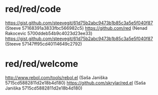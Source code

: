 # red/red/code
https://gist.github.com/steevegit/61d75b2abc9473b1b85c3a5e5f040f87 (Steeve 57168391a3833fbc566982c5)
https://github.com/red (Nenad Rakocevic 5700ddeb54b9c4023d23ee33)
https://gist.github.com/steevegit/61d75b2abc9473b1b85c3a5e5f040f87 (Steeve 57147ff95cd40114649c2792)
# red/red/welcome
http://www.rebol.com/tools/rebol.el (Saša Janiška 5715cd5882811d2e18b4d180)
https://github.com/skrylar/red.el (Saša Janiška 5715cd5882811d2e18b4d180)
